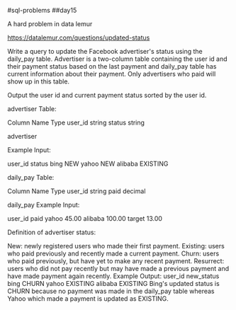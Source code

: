 #sql-problems
##day15

A hard problem in data lemur

https://datalemur.com/questions/updated-status

Write a query to update the Facebook advertiser's status using the daily_pay table. Advertiser is a two-column table containing the user id and their payment status based on the last payment and daily_pay table has current information about their payment. Only advertisers who paid will show up in this table.

Output the user id and current payment status sorted by the user id.

advertiser Table:

Column Name	Type
user_id	string
status	string

advertiser 

Example Input:

user_id	status
bing	NEW
yahoo	NEW
alibaba	EXISTING

daily_pay Table:

Column Name	Type
user_id	string
paid	decimal

daily_pay 
Example Input:

user_id	paid
yahoo	45.00
alibaba	100.00
target	13.00

Definition of advertiser status:

New: newly registered users who made their first payment.
Existing: users who paid previously and recently made a current payment.
Churn: users who paid previously, but have yet to make any recent payment.
Resurrect: users who did not pay recently but may have made a previous payment and have made payment again recently.
Example Output:
user_id	new_status
bing	CHURN
yahoo	EXISTING
alibaba	EXISTING
Bing's updated status is CHURN because no payment was made in the daily_pay table whereas Yahoo which made a payment is updated as EXISTING.